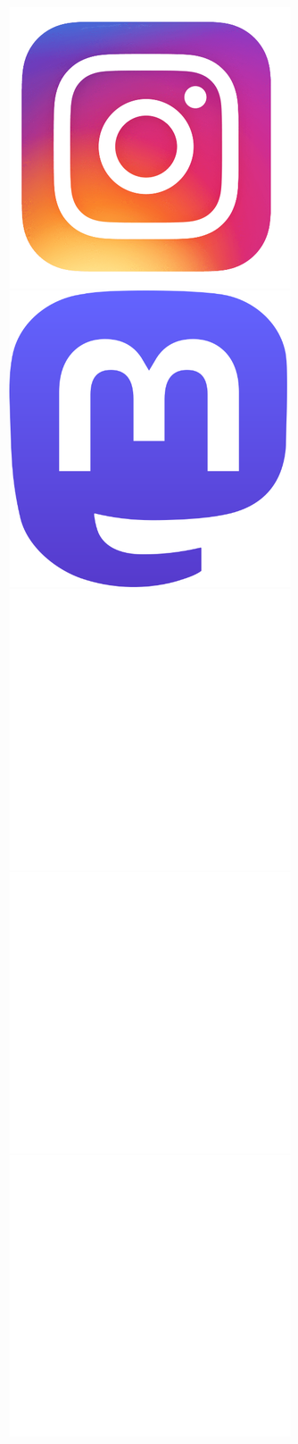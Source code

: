 <div>
  <main class="icongrid">
    <a href="https://www.instagram.com/finnmayhew_/">
      <img src="./assets/images/icons/instagram.png" alt="Instagram">
    </a>
    <a href="https://mastodon.social/@finnmayhew">
      <img src="./assets/images/icons/mastodon.png" alt="Mastodon">
    </a>
  </main>
</div>

<main class="grid">
  <a href="./music.html">
    <img src="./assets/images/icons/music.png" alt="Music">
  </a>
  <a href="./physics.html">
    <img src="./assets/images/icons/physics.png" alt="Physics">
  </a>
  <a href="./old_things.html">
    <img src="./assets/images/icons/old_things.png" alt="Old Things">
  </a>
</main>
